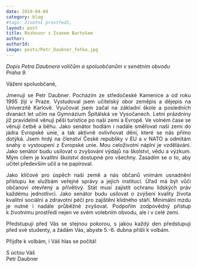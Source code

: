 ```yaml
---
date: 2019-04-04
category: blog
#tags: životní prostředí,
layout: post
title: Rozhovor s Ivanem Bartošem
author: 
authorId: 
image: posts/Petr_Daubner_fotka.jpg
---
```

<i>Dopis Petra Daubnera voličům a spoluobčanům v&nbsp;senátním obvodu Praha&nbsp;9.</i>

Vážení spoluobčané,

<p style='text-align: justify;'>
Jmenuji se Petr Daubner. Pocházím ze středočeské Kamenice a od roku 1995 žiji v&nbsp;Praze. Vystudoval jsem učitelský obor zeměpis a dějepis na Univerzitě Karlově. Vyučovat jsem začal na základní škole a posledních dvanáct let učím na Gymnázium Špitálská ve Vysočanech. Letní prázdniny již pravidelně věnuji pěší turistice po naší zemi a Evropě. Ve volném čase se věnuji četbě a běhu. Jako senátor hodlám i nadále směřovat naší zemi do jádra Evropské unie, a tak aktivně ovlivňovat dění, které se nás přímo dotýká. Jsem hrdý na členství České republiky v&nbsp;EU a v&nbsp;NATO a odmítám snahy o vystoupení z&nbsp;Evropské unie. Mou celoživotní náplní je vzdělávání. Jako senátor budu usilovat o zvyšování výdajů na školství, vědu a výzkum. Mým cílem je kvalitní školství dostupné pro všechny. Zasadím se o to, aby učitel především učil a ne papíroval.</p>

<p style='text-align: justify;'>
Jako klíčové pro úspěch naší země a nás občanů vnímám usnadnění přístupu ke službám veřejné správy a jejích institucí. Úřad má být vůči občanovi otevřený a přívětivý. Stát musí zajistit ochranu lidských práv každému jednotlivci. Jako senátor budu usilovat o zvýšení kvality života kvalitní sociální a zdravotní péčí pro zajištění klidného stáří. Minimální mzdu je nutné i nadále průběžně zvyšovat. Podpořím zodpovědný přístup k&nbsp;životnímu prostředí nejen ve svém volebním obvodu, ale i v&nbsp;celé zemi.</p>

<p style='text-align: justify;'>
Předstupuji před Vás se stejnou pokorou, s&nbsp;jakou každý den předstupuji před své studenty, a žádám Vás, abyste 5.-6. dubna přišli k&nbsp;volbám.
</p>

Přijďte k volbám, i Váš hlas se počítá!<br>

S úctou Váš<br>
Petr Daubner
